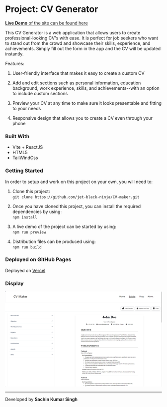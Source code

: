 
# Project: CV Generator

[**Live Demo** of the site can be found here](https://vercel.com/sachins-projects-85505a83/cv-maker-h3pk)

This CV Generator is a web application that allows users to create professional-looking CV's with ease. It is perfect for job seekers who want to stand out from the crowd and showcase their skills, experience, and achievements. Simply fill out the form in the app and the CV will be updated instantly.

Features:

1. User-friendly interface that makes it easy to create a custom CV

2. Add and edit sections such as personal information, education background, work experience, skills, and achievements--with an option to include custom sections

3. Preview your CV at any time to make sure it looks presentable and fitting to your needs

4. Responsive design that allows you to create a CV even through your phone

### Built With

- Vite + ReactJS
- HTML5
- TailWindCss

### Getting Started

In order to setup and work on this project on your own, you will need to:

1. Clone this project:  
   `git clone https://github.com/jet-black-ninja/CV-maker.git`

2. Once you have cloned this project, you can install the required dependencies by using:  
   `npm install`

3. A live demo of the project can be started by using:  
   `npm run preview`

4. Distribution files can be produced using:  
   `npm run build`

### Deployed on GitHub Pages

Deployed on [Vercel](https://vercel.com/home)

### Display

![view 1](/public/Screenshot%202024-08-22%20214840.png)

---
Developed by **Sachin Kumar Singh**
